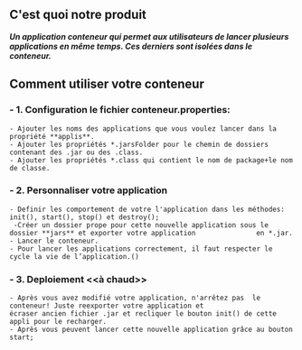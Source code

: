 
## C'est quoi notre produit
___Un application conteneur qui permet aux utilisateurs de lancer plusieurs applications en même temps. Ces derniers sont isolées dans le conteneur.___

## Comment utiliser votre conteneur
### - 1. Configuration le fichier conteneur.properties:
	- Ajouter les noms des applications que vous voulez lancer dans la propriété **applis**.
	- Ajouter les propriétés *.jarsFolder pour le chemin de dossiers contenant des .jar ou des .class.
	- Ajouter les propriétés *.class qui contient le nom de package+le nom de classe.
### - 2. Personnaliser votre application
	- Definir les comportement de votre l'application dans les méthodes: init(), start(), stop() et destroy();
	 -Créer un dossier prope pour cette nouvelle application sous le dossier **jars** et exporter votre application 		      en *.jar.
	- Lancer le conteneur.
	- Pour lancer les applications correctement, il faut respecter le cycle la vie de l’application.()
### - 3. Deploiement <<à chaud>>
	- Après vous avez modifié votre application, n'arrêtez pas  le conteneur! Juste reexporter votre application et                 écraser ancien fichier .jar et recliquer le bouton init() de cette appli pour le recharger.
	- Après vous peuvent lancer cette nouvelle application grâce au bouton start;
